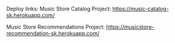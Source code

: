 Deploy links:
Music Store Catalog Project:
https://music-catalog-sk.herokuapp.com/

Music Store Recommendations Project:
https://musicstore-recommendation-sk.herokuapp.com/
